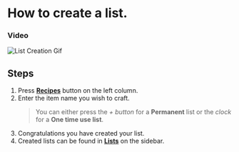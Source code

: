 # How to create a list.
### Video
![List Creation Gif](https://i.imgur.com/f2EDCBR.gif)



## Steps
1. Press **[Recipes]** button on the left column.
2. Enter the item name you wish to craft.
   > You can either press the *+ button* for a **Permanent** list or the *clock* for a **One time use list**.
3. Congratulations you have created your list.
4. Created lists can be found in **[Lists]** on the sidebar.

[Recipes]: https://ffxivteamcraft.com/recipes
[Lists]: https://ffxivteamcraft.com/lists
